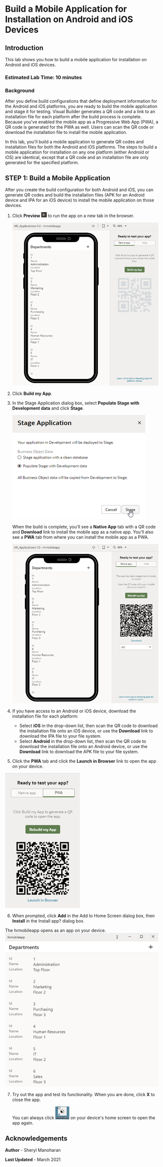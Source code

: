 # Build a Mobile Application for Installation on Android and iOS Devices

## Introduction

This lab shows you how to build a mobile application for installation on Android and iOS devices. 

### Estimated Lab Time:  10 minutes

### Background

After you define build configurations that define deployment information for the Android and iOS platforms, you are ready to build the mobile application and stage it for testing. Visual Builder generates a QR code and a link to an installation file for each platform after the build process is complete. Because you've enabled the mobile app as a Progressive Web App (PWA), a QR code is generated for the PWA as well. Users can scan the QR code or download the installation file to install the mobile application.

In this lab, you'll build a mobile application to generate QR codes and installation files for both the Android and iOS platforms. The steps to build a mobile application for installation on any one platform (either Android or iOS) are identical, except that a QR code and an installation file are only generated for the specified platform.

## **STEP 1**: Build a Mobile Application

After you create the build configuration for both Android and iOS, you can generate QR codes and build the installation files (APK for an Android device and IPA for an iOS device) to install the mobile application on those devices.   

1.  Click **Preview** ![](images/vbcsio_mob_run_icon.png) to run the app on a new tab in the browser.

    ![](images/vbcsio_mob_install_s1.png)

2.  Click **Build my App**.
3.  In the Stage Application dialog box, select **Populate Stage with Development data** and click **Stage**.

    ![](images/vbcsio_mob_install_s3.png)

    When the build is complete, you'll see a **Native App** tab with a QR code and **Download** link to install the mobile app as a native app. You'll also see a **PWA** tab from where you can install the mobile app as a PWA.  

    ![](images/vbcsio_mob_install_s3b.png)

4. If you have access to an Android or iOS device, download the installation file for each platform:
    -   Select **iOS** in the drop-down list, then scan the QR code to download the installation file onto an iOS device, or use the **Download** link to download the IPA file to your file system.
    -   Select **Android** in the drop-down list, then scan the QR code to download the installation file onto an Android device, or use the **Download** link to download the APK file to your file system.

5. Click the **PWA** tab and click the **Launch in Browser** link to open the app on your device.

  ![](images/vbcsio_mob_install_pwa.png)

6.  When prompted, click **Add** in the Add to Home Screen dialog box, then **Install** in the Install app? dialog box.

   The hrmobileapp opens as an app on your device.
   ![](images/hrmobileapp_pwa.png)

7. Try out the app and test its functionality. When you are done, click **X** to close the app.

   You can always click ![](images/hrmobileapp_icon.png) on your device's home screen to open the app again.

## Acknowledgements
**Author** - Sheryl Manoharan

**Last Updated** - March 2021

